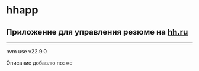 # hhapp

## Приложение для управления резюме на [hh.ru](https://hh.ru/)

---

nvm use v22.9.0

Описание добавлю позже
